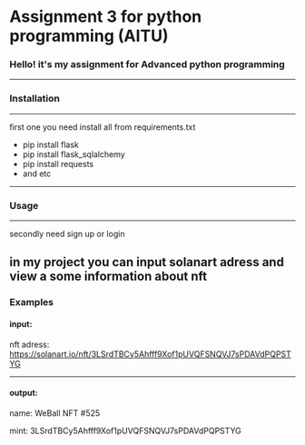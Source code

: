 # Assignment 3 for python programming (AITU)
 
### Hello! it's my assignment for Advanced python programming

---
### Installation
---
first one you need install all from requirements.txt
* pip install flask 
* pip install flask_sqlalchemy
* pip install requests 
* and etc
---
### Usage
---
secondly need sign up or login

in my project you can input solanart adress
and view a some information about nft 
---
### Examples
#### input:

nft adress: https://solanart.io/nft/3LSrdTBCy5Ahfff9Xof1pUVQFSNQVJ7sPDAVdPQPSTYG

---

#### output:


name: WeBall NFT #525

mint: 3LSrdTBCy5Ahfff9Xof1pUVQFSNQVJ7sPDAVdPQPSTYG
